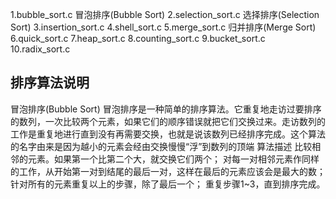 1.bubble_sort.c   冒泡排序(Bubble Sort)
2.selection_sort.c  选择排序(Selection Sort)
3.insertion_sort.c
4.shell_sort.c
5.merge_sort.c  归并排序(Merge Sort)
6.quick_sort.c
7.heap_sort.c
8.counting_sort.c
9.bucket_sort.c
10.radix_sort.c

## 排序算法说明
  冒泡排序(Bubble Sort)
    冒泡排序是一种简单的排序算法。它重复地走访过要排序的数列，一次比较两个元素，如果它们的顺序错误就把它们交换过来。走访数列的工作是重复地进行直到没有再需要交换，也就是说该数列已经排序完成。这个算法的名字由来是因为越小的元素会经由交换慢慢“浮”到数列的顶端
  算法描述
    比较相邻的元素。如果第一个比第二个大，就交换它们两个；
    对每一对相邻元素作同样的工作，从开始第一对到结尾的最后一对，这样在最后的元素应该会是最大的数；
    针对所有的元素重复以上的步骤，除了最后一个；
    重复步骤1~3，直到排序完成。